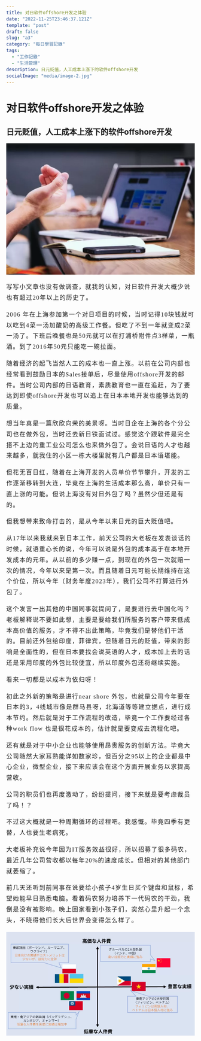 ```yaml
---
title: 对日软件offshore开发之体验
date: "2022-11-25T23:46:37.121Z"
template: "post"
draft: false
slug: "a3"
category: "每日學習記錄"
tags:
  - "工作記錄"
  - "生活管理"
description: 日元贬值，人工成本上涨下的软件offshore开发
socialImage: "media/image-2.jpg"
---
```


# 对日软件offshore开发之体验

## 日元贬值，人工成本上涨下的软件offshore开发



<div id="frontpage">

![](2022-10-20-10-32-31.png)

</div>
<div id="main_content" style="font-size: 16px;line-height: 1.8em;letter-spacing: 0.1em;font-family: 微软雅黑;">

 
写写小文章也没有做调查，就我的认知，对日软件开发大概少说也有超过20年以上的历史了。



2006 年在上海参加第一个对日项目的时候，当时记得10块钱就可以吃到4菜一汤加酸奶的高级工作餐。但吃了不到一年就变成2菜一汤了。下班后晚餐也是50元就可以在打浦桥附件点3样菜，一瓶酒。到了2016年50元只能吃一碗拉面。

随着经济的起飞当然人工的成本也一直上涨。以前在公司内部也经常看到鼓励日本的Sales接单后，尽量使用offshore开发的邮件。当时公司内部的日语教育，素质教育也一直在追赶，为了要达到即使offshore开发也可以追上在日本本地开发也能够达到的质量。

想当年真是一篇欣欣向荣的美景呀。当时日企在上海的各个分公司也在做外包，当时还去新日铁面试过。感觉这个跟软件是完全搭不上边的重工业公司怎么也来做外包了。会说日语的人才也越来越多，就我住的小区一栋大楼里就有几户都是日本语堪能。

但花无百日红，随着在上海开发的人员单价节节攀升，开发的工作逐渐移转到大连，毕竟在上海的生活成本那么高，单价只有一直上涨的可能。但说上海没有对日外包了吗？虽然少但还是有的。

但我想带来致命打击的，是从今年以来日元的巨大贬值吧。

从17年以来我就来到日本工作，前天公司的大老板在发表谈话的时候，就语重心长的说，今年可以说是外包的成本高于在本地开发成本的元年。从以前的多少赚一点，到现在的外包一次就赔一次的情况，今年以来是第一次。而且随着日元可能长期维持在这个价位，所以今年（财务年度2023年），我们公司不打算进行外包了。

这个发言一出其他的中国同事就提问了，是要进行去中国化吗？老板解释说不要如此想，主要是要给我们所服务的客户带来低成本高价值的服务，才不得不出此策略，毕竟我们是替他们干活的。目前还外包给印度，菲律宾，但随着日元的贬值，带来的影响是全面性的，但在日本要找会说英语的人才，成本加上去的话还是采用印度的外包比较便宜，所以印度外包还将继续实施。

看来一切都是以成本为依归呀！


初此之外新的策略是进行near shore 外包，也就是公司今年要在日本的3，4线城市像是群马县呀，北海道等等建立据点，进行成本节约。然后就是对于工作流程的改造，毕竟一个工作要经过各种work flow 也是很花成本的，估计就是要变成去流程化吧。

还有就是对于中小企业也能够使用昂贵服务的创新方法。毕竟大公司随然大家耳熟能详如数家珍，但百分之95以上的企业都是中心企业，微型企业，接下来应该会在这个方面开展业务以求提高营收。

公司的职员们也再度激动了，纷纷提问，接下来就是要考虑裁员了吗！？

不过这大概就是一种周期循环的过程吧。我感慨。毕竟四季有更替，人也要生老病死。

大老板补充说今年因为IT服务效益很好，所以招募了很多码农，最近几年公司营收都以每年20%的速度成长。但相对的其他部门就萎缩了。

前几天还听到前同事在说要给小孩子4岁生日买个键盘和鼠标，希望她能早日熟悉电脑。看着码农努力培养下一代码农的干劲，我倒是没有被影响。晚上回家看到小孩子们，突然心里升起一个念头，不晓得他们长大后世界会变得怎么样了。


![](2022-10-20-10-29-14.png)
</div>